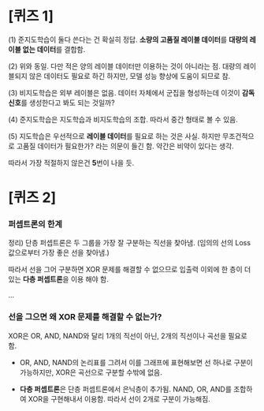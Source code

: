 # [퀴즈 1]

(1) 준지도학습이 둘다 쓴다는 건 확실히 정답. **소량의 고품질 레이블 데이터**를 **대량의 레이블 없는 데이터**를 결합함.

(2) 위와 동일. 다만 적은 양의 레이블 데이터만 이용하는 것이 아니라는 점. 대량의 레이블되지 않은 데이터도 필요로 하긴 하지만, 모델 성능 향상에 도움이 되므로 참.

(3) 비지도학습은 외부 레이블은 없음. 데이터 자체에서 군집을 형성하는데 이것이 **감독 신호**를 생성한다고 봐도 되는 것일까?

(4) 준지도학습은 지도학습과 비지도학습의 조합. 따라서 중간 형태로 볼 수 있음.

(5) 지도학습은 우선적으로 **레이블 데이터**를 필요로 하는 것은 사실. 하지만 무조건적으로 고품질 데이터가 필요한가? 라는 의문이 들긴 함. 약간은 비약이 있다는 생각.

따라서 가장 적절하지 않은건 **5**번이 나을 듯.

# [퀴즈 2]

### 퍼셉트론의 한계

정리) 단층 퍼셉트론은 두 그룹을 가장 잘 구분하는 직선을 찾아냄. (임의의 선의 Loss 값으로부터 가장 좋은 선을 찾아냄.)

따라서 선을 그어 구분하면 XOR 문제를 해결할 수 없으므로 입출력 이외에 한 층이 더 있는 **다층 퍼셉트론**을 이용 해야 함.

...

### 선을 그으면 왜 XOR 문제를 해결할 수 없는가?

XOR은 OR, AND, NAND와 달리 1개의 직선이 아닌, 2개의 직선이나 곡선을 필요로 함.

- OR, AND, NAND의 논리표를 그려서 이를 그래프에 표현해보면 선 하나로 구분이 가능하지만, XOR은 곡선으로 구분할 수밖에 없음.

* **다층 퍼셉트론**은 단층 퍼셉트론에서 은닉층이 추가됨. NAND, OR, AND를 조합하여 XOR을 구현해내서 이용함. 따라서 선이 2개로 구분이 가능해짐.
